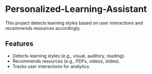 # Personalized-Learning-Assistant
This project detects learning styles based on user interactions and recommends resources accordingly.

## Features
- Detects learning styles (e.g., visual, auditory, reading).
- Recommends resources (e.g., PDFs, videos, slides).
- Tracks user interactions for analytics.
